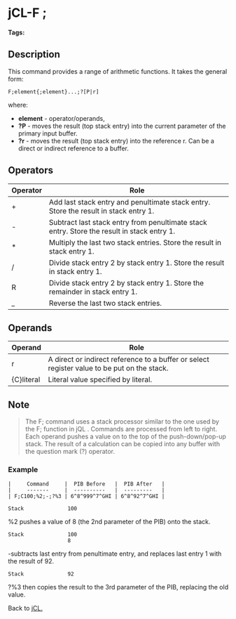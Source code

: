 # jCL-F ;

<PageHeader />

**Tags:**
<badge text='arithmetic' vertical='middle' />
<badge text='buffer' vertical='middle' />
<badge text='jcl' vertical='middle' />

## Description

This command provides a range of arithmetic functions. It takes the general form:

```
F;element{;element}...;?[P|r]
```

where:

- **element** - operator/operands,
- **?P** - moves the result (top stack entry) into the current parameter of the primary input buffer.
- **?r** - moves the result (top stack entry) into the reference r. Can be a direct or indirect reference to a buffer.

## Operators

| Operator | Role |
| --- | --- |
| + | Add last stack entry and penultimate stack entry. Store the result in stack entry 1. |
| - | Subtract last stack entry from penultimate stack entry. Store the result in stack entry 1. |
| \* | Multiply the last two stack entries. Store the result in stack entry 1. |
| / | Divide stack entry 2 by stack entry 1. Store the result in stack entry 1. |
| R | Divide stack entry 2 by stack entry 1. Store the remainder in stack entry 1. |
| \_ | Reverse the last two stack entries. |

## Operands

| Operand | Role |
| --- | --- |
| r | A direct or indirect reference to a buffer or select register value to be put on the stack. |
| {C}literal | Literal value specified by literal. |

## Note

> The F; command uses a stack processor similar to the one used by the F; function in jQL . Commands are processed from left to right. Each operand pushes a value on to the top of the push-down/pop-up stack. The result of a calculation can be copied into any buffer with the question mark (?) operator.

### Example

```
|     Command     |  PIB Before   |  PIB After   |
|     -------     |  ----------   |  ---------   |
| F;C100;%2;-;?%3 | 6^8^999^7^GHI | 6^8^92^7^GHI |

Stack              100
```

%2 pushes a value of 8 (the 2nd parameter of the PIB) onto the stack.

```
Stack              100
                   8
```

-subtracts last entry from penultimate entry, and replaces last entry 1 with the result of 92.

```
Stack              92
```

?%3 then copies the result to the 3rd parameter of the PIB, replacing the old value.

Back to [jCL.](./../README.md)
  
<PageFooter />